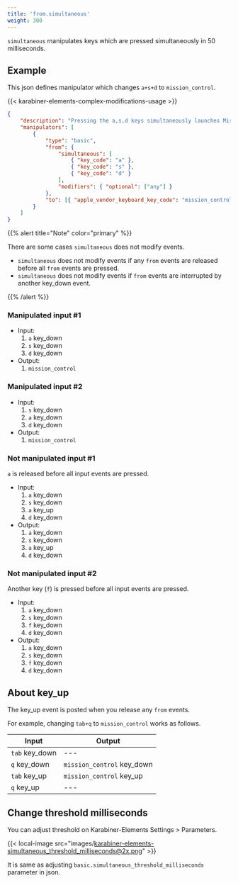 ```yaml
---
title: 'from.simultaneous'
weight: 300
---
```


`simultaneous` manipulates keys which are pressed simultaneously in 50 milliseconds.

## Example

This json defines manipulator which changes `a+s+d` to `mission_control`.

{{< karabiner-elements-complex-modifications-usage >}}

```json
{
    "description": "Pressing the a,s,d keys simultaneously launches Mission Control",
    "manipulators": [
        {
            "type": "basic",
            "from": {
                "simultaneous": [
                    { "key_code": "a" },
                    { "key_code": "s" },
                    { "key_code": "d" }
                ],
                "modifiers": { "optional": ["any"] }
            },
            "to": [{ "apple_vendor_keyboard_key_code": "mission_control" }]
        }
    ]
}
```

{{% alert title="Note" color="primary" %}}

There are some cases `simultaneous` does not modify events.

-   `simultaneous` does not modify events if any `from` events are released before all `from` events are pressed.
-   `simultaneous` does not modify events if `from` events are interrupted by another key_down event.

{{% /alert %}}

### Manipulated input #1

-   Input:
    1.  `a` key_down
    2.  `s` key_down
    3.  `d` key_down
-   Output:
    1.  `mission_control`

### Manipulated input #2

-   Input:
    1.  `s` key_down
    2.  `a` key_down
    3.  `d` key_down
-   Output:
    1.  `mission_control`

### Not manipulated input #1

`a` is released before all input events are pressed.

-   Input:
    1.  `a` key_down
    2.  `s` key_down
    3.  `a` key_up
    4.  `d` key_down
-   Output:
    1.  `a` key_down
    2.  `s` key_down
    3.  `a` key_up
    4.  `d` key_down

### Not manipulated input #2

Another key (`f`) is pressed before all input events are pressed.

-   Input:
    1.  `a` key_down
    2.  `s` key_down
    3.  `f` key_down
    4.  `d` key_down
-   Output:
    1.  `a` key_down
    2.  `s` key_down
    3.  `f` key_down
    4.  `d` key_down

## About key_up

The key_up event is posted when you release any `from` events.

For example, changing `tab+q` to `mission_control` works as follows.

| Input          | Output                     |
| -------------- | -------------------------- |
| `tab` key_down | ---                        |
| `q` key_down   | `mission_control` key_down |
| `tab` key_up   | `mission_control` key_up   |
| `q` key_up     | ---                        |

## Change threshold milliseconds

You can adjust threshold on Karabiner-Elements Settings > Parameters.

{{< local-image src="images/karabiner-elements-simultaneous_threshold_milliseconds@2x.png" >}}

It is same as adjusting `basic.simultaneous_threshold_milliseconds` parameter in json.
